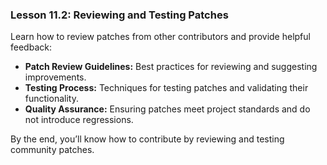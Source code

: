 ### Lesson 11.2: Reviewing and Testing Patches
Learn how to review patches from other contributors and provide helpful feedback:
   - **Patch Review Guidelines:** Best practices for reviewing and suggesting improvements.
   - **Testing Process:** Techniques for testing patches and validating their functionality.
   - **Quality Assurance:** Ensuring patches meet project standards and do not introduce regressions.

   By the end, you’ll know how to contribute by reviewing and testing community patches.
